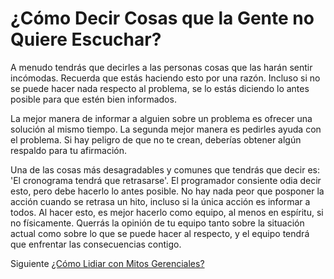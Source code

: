 # ¿Cómo Decir Cosas que la Gente no Quiere Escuchar?
[//]: # (Version:1.0.1)
A menudo tendrás que decirles a las personas cosas que las harán sentir incómodas. Recuerda que estás haciendo esto por una razón. Incluso si no se puede hacer nada respecto al problema, se lo estás diciendo lo antes posible para que estén bien informados.

La mejor manera de informar a alguien sobre un problema es ofrecer una solución al mismo tiempo. La segunda mejor manera es pedirles ayuda con el problema. Si hay peligro de que no te crean, deberías obtener algún respaldo para tu afirmación.

Una de las cosas más desagradables y comunes que tendrás que decir es: 'El cronograma tendrá que retrasarse'. El programador consiente odia decir esto, pero debe hacerlo lo antes posible. No hay nada peor que posponer la acción cuando se retrasa un hito, incluso si la única acción es informar a todos. Al hacer esto, es mejor hacerlo como equipo, al menos en espíritu, si no físicamente. Querrás la opinión de tu equipo tanto sobre la situación actual como sobre lo que se puede hacer al respecto, y el equipo tendrá que enfrentar las consecuencias contigo.

Siguiente [¿Cómo Lidiar con Mitos Gerenciales?](10-How-to-Deal-with-Managerial-Myths.md)
